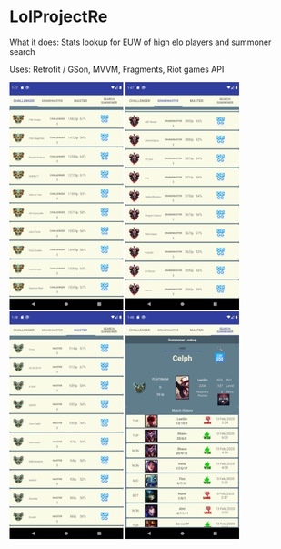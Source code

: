 # LolProjectRe

What it does:
Stats lookup for EUW of high elo players and summoner search

Uses:
Retrofit / GSon, MVVM, Fragments, Riot games API

<img src="https://github.com/Jeefersan/LolProjectRe/blob/master/LolProject1.jpg" width="200" height="400">        <img src="https://github.com/Jeefersan/LolProjectRe/blob/master/LolProject2.jpg" width="200" height="400">        
<img src="https://github.com/Jeefersan/LolProjectRe/blob/master/LolProject3.jpg" width="200" height="400">        <img src="https://github.com/Jeefersan/LolProjectRe/blob/master/LolProject4.jpg" width="200" height="400">
